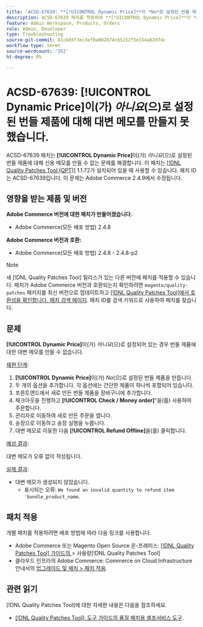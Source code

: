```yaml
---
title: 'ACSD-67639: **[!UICONTROL Dynamic Price]**이 *No*로 설정된 번들 제품에 대해 대변 메모를 만들 수 없습니다.'
description: ACSD-67639 패치를 적용하여 **[!UICONTROL Dynamic Price]**이 *No*로 설정된 번들 제품에 대해 대변 메모 만들기가 실패하는 Adobe Commerce 문제를 해결합니다. 패치를 적용하면 오류 없이 신용 메모가 성공적으로 생성됩니다.
feature: Admin Workspace, Products, Orders
role: Admin, Developer
type: Troubleshooting
source-git-commit: 81cb03f3ec3ef0a082b74c65152f5e154a62d74c
workflow-type: tm+mt
source-wordcount: '352'
ht-degree: 0%

---
```



# ACSD-67639: **[!UICONTROL Dynamic Price]**&#x200B;이(가) *아니요*(으)로 설정된 번들 제품에 대해 대변 메모를 만들지 못했습니다.

ACSD-67639 패치는 **[!UICONTROL Dynamic Price]**&#x200B;이(가) *아니요*(으)로 설정된 번들 제품에 대해 신용 메모를 만들 수 없는 문제를 해결합니다. 이 패치는 [[!DNL Quality Patches Tool (QPT)]](/help/tools/quality-patches-tool/quality-patches-tool-to-self-serve-quality-patches.md) 1.1.72가 설치되어 있을 때 사용할 수 있습니다. 패치 ID는 ACSD-67639입니다. 이 문제는 Adobe Commerce 2.4.9에서 수정됩니다.

## 영향을 받는 제품 및 버전

**Adobe Commerce 버전에 대한 패치가 만들어졌습니다.**

* Adobe Commerce(모든 배포 방법) 2.4.8

**Adobe Commerce 버전과 호환:**

* Adobe Commerce(모든 배포 방법) 2.4.8 - 2.4.8-p2

>[!NOTE]
>
>새 [!DNL Quality Patches Tool] 릴리스가 있는 다른 버전에 패치를 적용할 수 있습니다. 패치가 Adobe Commerce 버전과 호환되는지 확인하려면 `magento/quality-patches` 패키지를 최신 버전으로 업데이트하고 [[!DNL Quality Patches Tool]에서 호환성을 확인합니다. 패치 검색 페이지](https://experienceleague.adobe.com/tools/commerce-quality-patches/index.html?lang=ko). 패치 ID를 검색 키워드로 사용하여 패치를 찾습니다.

## 문제

**[!UICONTROL Dynamic Price]**&#x200B;이(가) *아니요*(으)로 설정되어 있는 경우 번들 제품에 대한 대변 메모를 만들 수 없습니다.

<u>재현 단계</u>:

1. **[!UICONTROL Dynamic Price]**&#x200B;이(가) *No*(으)로 설정된 번들 제품을 만듭니다.
1. 두 개의 옵션을 추가합니다. 각 옵션에는 간단한 제품이 하나씩 포함되어 있습니다.
1. 프론트엔드에서 새로 만든 번들 제품을 장바구니에 추가합니다.
1. 체크아웃을 진행하고 **[!UICONTROL Check / Money order]**&quot;을(를) 사용하여 주문합니다.
1. 관리자로 이동하여 새로 만든 주문을 엽니다.
1. 송장으로 이동하고 송장 실행을 누릅니다.
1. 대변 메모로 이동한 다음 **[!UICONTROL Refund Offline]**&#x200B;을(를) 클릭합니다.

<u>예상 결과</u>:

대변 메모가 오류 없이 작성됩니다.

<u>실제 결과</u>:

* 대변 메모가 생성되지 않았습니다.
   * 표시되는 오류: `We found an invalid quantity to refund item 'bundle_product_name`.

## 패치 적용

개별 패치를 적용하려면 배포 방법에 따라 다음 링크를 사용합니다.

* Adobe Commerce 또는 Magento Open Source 온-프레미스: [[!DNL Quality Patches Tool]  가이드의 &#x200B;](/help/tools/quality-patches-tool/usage.md)> 사용량[!DNL Quality Patches Tool]
* 클라우드 인프라의 Adobe Commerce: Commerce on Cloud Infrastructure 안내서의 [업그레이드 및 패치 > 패치 적용](https://experienceleague.adobe.com/docs/commerce-cloud-service/user-guide/develop/upgrade/apply-patches.html?lang=ko).

## 관련 읽기

[!DNL Quality Patches Tool]에 대한 자세한 내용은 다음을 참조하세요.

* [[!DNL Quality Patches Tool]: 도구 가이드의 품질 패치용 셀프서비스 도구](/help/tools/quality-patches-tool/quality-patches-tool-to-self-serve-quality-patches.md).
